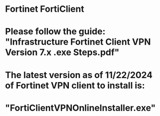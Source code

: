 # Fortinet FortiClient

# Please follow the guide: "Infrastructure Fortinet Client VPN Version 7.x .exe Steps.pdf"
# The latest version as of 11/22/2024 of Fortinet VPN client to install is:
# "FortiClientVPNOnlineInstaller.exe"
